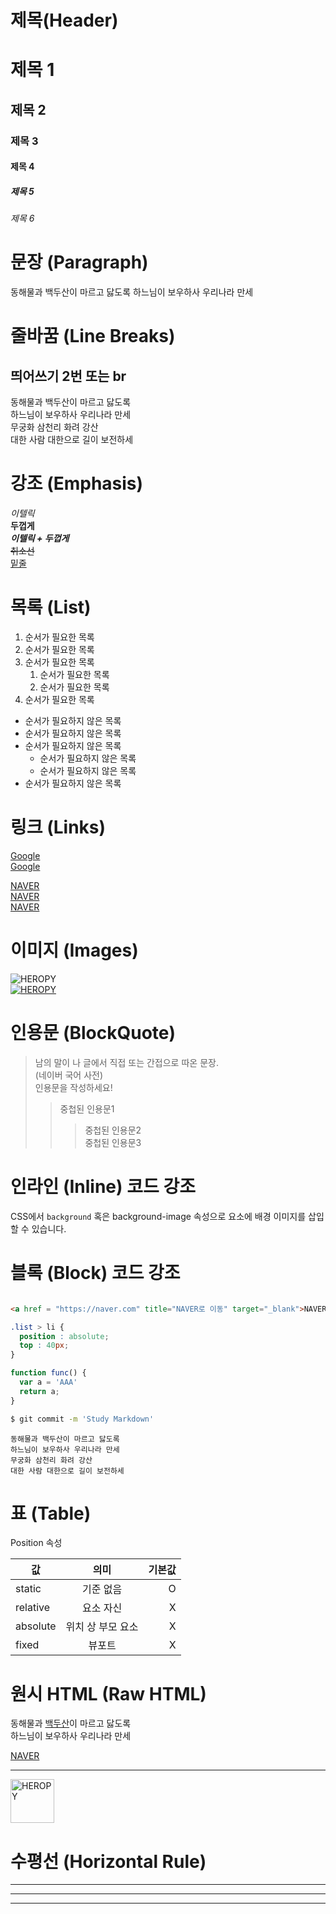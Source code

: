 # 제목(Header)

# 제목 1
## 제목 2
### 제목 3
#### 제목 4
##### 제목 5
###### 제목 6


# 문장 (Paragraph)

동해물과 백두산이 마르고 닳도록
하느님이 보우하사 우리나라 만세

# 줄바꿈 (Line Breaks)
## 띄어쓰기 2번 또는 br
동해물과 백두산이 마르고 닳도록  
하느님이 보우하사 우리나라 만세  
무궁화 삼천리 화려 강산<br/>
대한 사람 대한으로 길이 보전하세

# 강조 (Emphasis)

_이텔릭_  
**두껍게**  
**_이텔릭 + 두껍게_**  
~~취소선~~  
<u>밑줄</u>  

# 목록 (List)

1. 순서가 필요한 목록
1. 순서가 필요한 목록
1. 순서가 필요한 목록
    1. 순서가 필요한 목록
    1. 순서가 필요한 목록
1. 순서가 필요한 목록

- 순서가 필요하지 않은 목록
- 순서가 필요하지 않은 목록
- 순서가 필요하지 않은 목록
    - 순서가 필요하지 않은 목록
    - 순서가 필요하지 않은 목록
- 순서가 필요하지 않은 목록

# 링크 (Links)

<a href = "https://google.com">Google</a>  
[Google](https://google.com)

<a href = "https://naver.com" title="NAVER로 이동">NAVER</a>  
[NAVER](https://naver.com "NAVER로 이동")  
<a href = "https://naver.com" title="NAVER로 이동" target="_blank">NAVER</a>  

# 이미지 (Images)

![HEROPY](https://heropy.blog/css/images/logo.png)  
[![HEROPY](https://heropy.blog/css/images/logo.png)](https://heropy.blog/)

# 인용문 (BlockQuote)

> 남의 말이 나 글에서 직접 또는 간접으로 따온 문장.  
> (네이버 국어 사전)  
> 인용문을 작성하세요!  
>> 중첩된 인용문1  
>>> 중첩된 인용문2  
>>> 중첩된 인용문3  

# 인라인 (Inline) 코드 강조

CSS에서 `background` 혹은 background-image 속성으로 요소에 배경
이미지를 삽입할 수 있습니다.

# 블록 (Block) 코드 강조

```html

<a href = "https://naver.com" title="NAVER로 이동" target="_blank">NAVER</a>  

```

```css
.list > li {
  position : absolute;
  top : 40px;
}
```

```javascript
function func() {
  var a = 'AAA'
  return a;
}
```

```bash
$ git commit -m 'Study Markdown'
```

```plaintext
동해물과 백두산이 마르고 닳도록
하느님이 보우하사 우리나라 만세
무궁화 삼천리 화려 강산
대한 사람 대한으로 길이 보전하세
```

# 표 (Table)

Position 속성

값 | 의미 | 기본값
-- |:--:|--:
static | 기준 없음 | O
relative | 요소 자신 | X
absolute | 위치 상 부모 요소 | X
fixed | 뷰포트 | X

# 원시 HTML (Raw HTML)

동해물과 <span style="text-decoration: underline;">백두산</span>이 마르고 닳도록 <br/>
하느님이 보우하사 우리나라 만세

<a href = "https://naver.com" title="NAVER로 이동" target="_blank">NAVER</a>  

---

<img width="70" src="https://heropy.blog/css/images/logo.png" alt="HEROPY" />

# 수평선 (Horizontal Rule)

---
***
___
